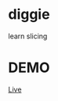 # diggie
learn slicing

# DEMO
[Live](https://62af1afe6fa84c46d85854eb--zesty-fenglisu-ec23ad.netlify.app/)
